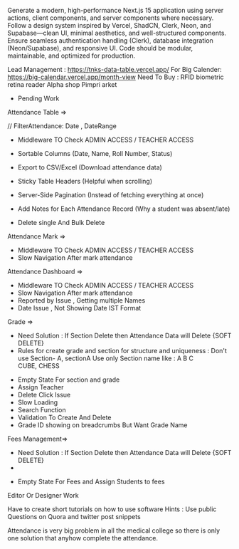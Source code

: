  <!-- PROMPT  -->

Generate a modern, high-performance Next.js 15 application using server actions, client components, and server components where necessary. Follow a design system inspired by Vercel, ShadCN, Clerk, Neon, and Supabase—clean UI, minimal aesthetics, and well-structured components. Ensure seamless authentication handling (Clerk), database integration (Neon/Supabase), and responsive UI. Code should be modular, maintainable, and optimized for production.

Lead Management : https://tnks-data-table.vercel.app/
For Big Calender: https://big-calendar.vercel.app/month-view
Need To Buy : RFID biometric retina reader
Alpha shop Pimpri arket

- Pending Work

Attendance Table =>

// FilterAttendance: Date , DateRange

- Middleware TO Check ADMIN ACCESS / TEACHER ACCESS
    <!-- FEATURES -->

- Sortable Columns (Date, Name, Roll Number, Status)
- Export to CSV/Excel (Download attendance data)
- Sticky Table Headers (Helpful when scrolling)
- Server-Side Pagination (Instead of fetching everything at once)
- Add Notes for Each Attendance Record (Why a student was absent/late)
- Delete single And Bulk Delete

Attendance Mark =>

- Middleware TO Check ADMIN ACCESS / TEACHER ACCESS
- Slow Navigation After mark attendance

Attendance Dashboard =>

- Middleware TO Check ADMIN ACCESS / TEACHER ACCESS
- Slow Navigation After mark attendance
- Reported by Issue , Getting multiple Names
- Date Issue , Not Showing Date IST Format

Grade =>

- Need Solution : If Section Delete then Attendance Data will Delete {SOFT DELETE}
- Rules for create grade and section for structure and uniqueness :
  Don't use Section- A, sectionA
  Use only Section name like : A B C CUBE, CHESS

<!-- FEATURES -->

- Empty State For section and grade
- Assign Teacher
- Delete Click Issue
- Slow Loading
- Search Function
- Validation To Create And Delete
- Grade ID showing on breadcrumbs But Want Grade Name

Fees Management=>

- Need Solution : If Section Delete then Attendance Data will Delete {SOFT DELETE}
-

<!-- FEATURES -->

- Empty State For Fees and Assign Students to fees

Editor Or Designer Work

Have to create short tutorials on how to use software
Hints : Use public Questions on Quora and twitter post snippets

Attendance is very big problem in all the medical college so there is only one solution that anyhow complete the attendance.
